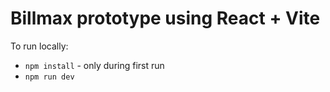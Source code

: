 # Billmax prototype using React + Vite

To run locally:
* `npm install` - only during first run
* `npm run dev`
